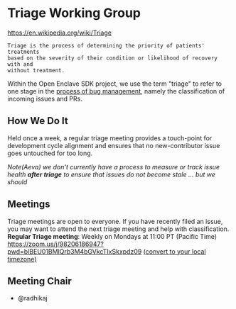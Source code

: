 Triage Working Group
======

https://en.wikipedia.org/wiki/Triage

    Triage is the process of determining the priority of patients' treatments
    based on the severity of their condition or likelihood of recovery with and
    without treatment.

Within the Open Enclave SDK project, we use the term "triage" to refer to one
stage in the
[process of bug management](https://en.wikipedia.org/wiki/Software_bug#Bug_management),
namely the classification of incoming issues and PRs.

How We Do It
------------

Held once a week, a regular triage meeting provides a touch-point for
development cycle alignment and ensures that no new-contributor issue goes
untouched for too long.

*Note(Aeva) we don't currently have a process to measure or track issue health
**after triage** to ensure that issues do not become stale ... but we should*

Meetings
--------
Triage meetings are open to everyone. If you have recently filed an issue, you may want to attend the next triage meeting and help with classification.
**Regular Triage meeting**: Weekly on Mondays at 11:00 PT (Pacific Time)
https://zoom.us/j/98206186947?pwd=blBEU01BMlQrb3M4bGVkcTIxSkxpdz09
[(convert to your local timezone)](https://www.thetimezoneconverter.com/?t=11:00&tz=PT%20%28Pacific%20Time%29)

Meeting Chair
-------------

* @radhikaj
